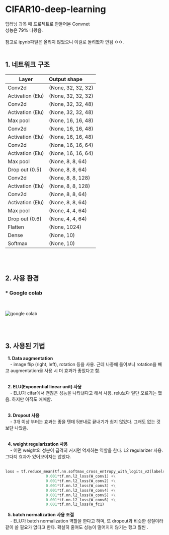# CIFAR10-deep-learning
딥러닝 과목 때 프로젝트로 만들어본 Convnet<br>
성능은 79% 나왔음.<br><br>
참고로 ipynb파일은 올리지 않았으니 이걸로 돌려봤자 안됨 ㅇㅇ.<br><br>

## 1. 네트워크 구조
| Layer | Output shape |
|---|:---|
Conv2d	| (None, 32, 32, 32)
Activation (Elu) |	(None, 32, 32, 32)
Conv2d|	(None, 32, 32, 48)
Activation (Elu)|	(None, 32, 32, 48)
Max pool	|(None, 16, 16, 48)
Conv2d	|(None, 16, 16, 48)
Activation (Elu)|	(None, 16, 16, 48)
Conv2d|	(None, 16, 16, 64)
Activation (Elu)|	(None, 16, 16, 64)
Max pool	|(None, 8, 8, 64)
Drop out (0.5)	|(None, 8, 8, 64)
Conv2d	|(None, 8, 8, 128)
Activation (Elu)|	(None, 8, 8, 128)
Conv2d	|(None, 8, 8, 64)
Activation (Elu)|	(None, 8, 8, 64)
Max pool	|(None, 4, 4, 64)
Drop out (0.6)	|(None, 4, 4, 64)
Flatten	|(None, 1024)
Dense|	(None, 10)
Softmax|	(None, 10)
<br>
<br>

## 2. 사용 환경
### * Google colab
<br>

![google colab](https://user-images.githubusercontent.com/43025974/50833588-06ffe800-1395-11e9-82b9-c211cd2a1286.png)

<br>
<br>

## 3. 사용된 기법
&nbsp;&nbsp;**1. Data augmentation** <br>
&nbsp;&nbsp;&nbsp;&nbsp;- image flip (right, left), rotation 등을 사용. 근데 나중에 들어보니 rotation을 빼고 augmentation을 사용 시 더 효과가 좋았다고 함.<br><br>

&nbsp;&nbsp;**2. ELU(Exponential linear unit) 사용**  <br>
&nbsp;&nbsp;&nbsp;&nbsp;- ELU가 cifar에서 괜찮은 성능을 나타낸다고 해서 사용. relu보다 일단 오르기는 했음. 하지만 아직도 애매함.<br><br>

&nbsp;&nbsp;**3. Dropout 사용**  <br>
&nbsp;&nbsp;&nbsp;&nbsp;- 3개 이상 부터는 효과는 좋을 텐데 5분내로 끝내기가 쉽지 않았다. 그래도 없는 것 보단 나았음.<br><br>

&nbsp;&nbsp;**4. weight regularization 사용**  <br>
&nbsp;&nbsp;&nbsp;&nbsp;- 어떤 weight의 성분이 급격히 커지면 억제하는 역할을 한다. L2 regularizer 사용. 그다지 효과가 있어보이지는 않았다.<br><br>
  ```python
  loss = tf.reduce_mean(tf.nn.softmax_cross_entropy_with_logits_v2(labels=Y, logits=logits)) +\
                    0.001*tf.nn.l2_loss(W_conv1) +\
                    0.001*tf.nn.l2_loss(W_conv2) +\
                    0.001*tf.nn.l2_loss(W_conv3) +\
                    0.001*tf.nn.l2_loss(W_conv4) +\
                    0.001*tf.nn.l2_loss(W_conv5) +\
                    0.001*tf.nn.l2_loss(W_conv6) +\
                    0.001*tf.nn.l2_loss(W_fc1)        
  ```

&nbsp;&nbsp;**5. batch normalization 사용 조절**  
&nbsp;&nbsp;&nbsp;&nbsp;- ELU가 batch normalization 역할을 한다고 하며, 또 dropout과 비슷한 성질이라 같이 쓸 필요가 없다고 한다. 확실히 줄여도 성능이 떨어지지 않기는 했고 훨씬 .<br><br>
